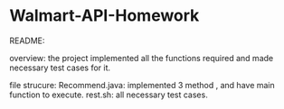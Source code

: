 # Walmart-API-Homework
README:

overview:
the project implemented all the functions required and made necessary test cases for it.

file strucure:
Recommend.java:
implemented 3 method , and have main function to execute.
rest.sh: all necessary test cases.
